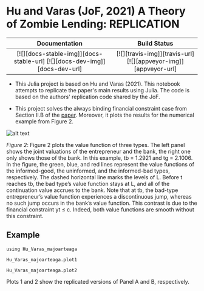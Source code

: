 # Hu and Varas (JoF, 2021) A Theory of Zombie Lending: REPLICATION

| **Documentation** | **Build Status**                                                                                |
|:---------------------:|:------------------:|
| [![][docs-stable-img]][docs-stable-url] [![][docs-dev-img]][docs-dev-url] | [![][travis-img]][travis-url] [![][appveyor-img]][appveyor-url] |


* This Julia project is based on Hu and Varas (2021). This notebook attempts to replicate the paper's main results using Julia. The code is based on the authors' replication code shared by the JoF.

* This project solves the always binding financial constraint case from Section II.B of the [paper](https://onlinelibrary.wiley.com/doi/abs/10.1111/jofi.13022). Moreover, it plots the results for the numerical example from Figure 2.


![alt text](https://i.ibb.co/6nDw6yx/Screenshot-2022-01-23-at-23-59-40.png)

*Figure 2*: Figure 2 plots the value function of three types. The left panel shows the joint valuations of the entrepreneur and the bank, the right one only shows those of the bank. In this example, tb = 1.2921 and tg = 2.1006. In the figure, the green, blue, and red lines represent the value functions of the informed-good, the uninformed, and the informed-bad types, respectively. The dashed horizontal line marks the levels of L. Before t reaches tb, the bad type’s value function stays at L, and all of the continuation value accrues to the bank. Note that at tb, the bad-type entrepreneur’s value function experiences a discontinuous jump, whereas no such jump occurs in the bank’s value function. This contrast is due to the financial constraint yt ≤ c. Indeed, both value functions are smooth without this constraint.

## Example

```
using Hu_Varas_majoarteaga

Hu_Varas_majoarteaga.plot1

Hu_Varas_majoarteaga.plot2

```

Plots 1 and 2 show the replicated versions of Panel A and B, respectively.
